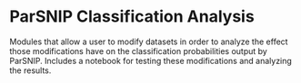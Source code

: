 # ParSNIP Classification Analysis

Modules that allow a user to modify datasets in order to analyze the effect those modifications have on the classification probabilities output by ParSNIP. Includes a notebook for testing these modifications and analyzing the results.
